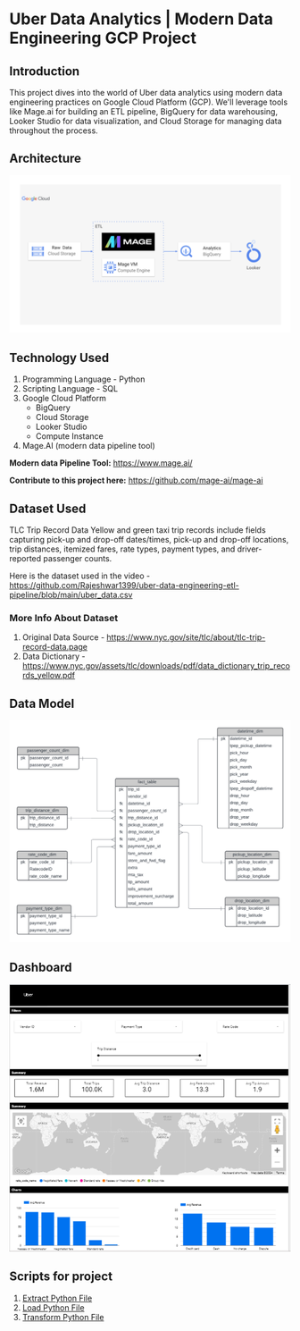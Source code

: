 # Uber Data Analytics | Modern Data Engineering GCP Project

## Introduction
This project dives into the world of Uber data analytics using modern data engineering practices on Google Cloud Platform (GCP). We'll leverage tools like Mage.ai for building an ETL pipeline, BigQuery for data warehousing, Looker Studio for data visualization, and Cloud Storage for managing data throughout the process.

## Architecture
![Project Architecture](https://github.com/Rajeshwar1399/uber-data-engineering-etl-pipeline/blob/main/Architecture.png)

## Technology Used
1. Programming Language - Python
2. Scripting Language - SQL
3. Google Cloud Platform
   -  BigQuery
   -  Cloud Storage
   -  Looker Studio
   -  Compute Instance
4. Mage.AI (modern data pipeline tool)

**Modern data Pipeline Tool:** https://www.mage.ai/

**Contribute to this project here:** https://github.com/mage-ai/mage-ai

## Dataset Used
TLC Trip Record Data
Yellow and green taxi trip records include fields capturing pick-up and drop-off dates/times, pick-up and drop-off locations, trip distances, itemized fares, rate types, payment types, and driver-reported passenger counts. 

Here is the dataset used in the video - https://github.com/Rajeshwar1399/uber-data-engineering-etl-pipeline/blob/main/uber_data.csv

### More Info About Dataset
1. Original Data Source - https://www.nyc.gov/site/tlc/about/tlc-trip-record-data.page
2. Data Dictionary - https://www.nyc.gov/assets/tlc/downloads/pdf/data_dictionary_trip_records_yellow.pdf

## Data Model
![Data model image](https://github.com/Rajeshwar1399/uber-data-engineering-etl-pipeline/blob/main/Data_model.png)

## Dashboard
![Dashboard image](https://github.com/Rajeshwar1399/uber-data-engineering-etl-pipeline/blob/main/Dashboard.png)

## Scripts for project
1. [Extract Python File](https://github.com/Rajeshwar1399/uber-data-engineering-etl-pipeline/blob/main/data_loader.py)
2. [Load Python File](https://github.com/Rajeshwar1399/uber-data-engineering-etl-pipeline/blob/main/data_exporter.py)
3. [Transform Python File](https://github.com/Rajeshwar1399/uber-data-engineering-etl-pipeline/blob/main/data_transformer.py)
